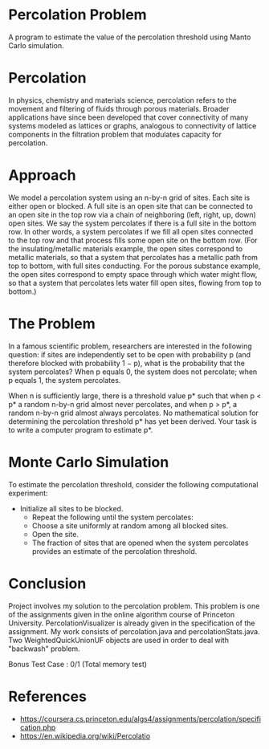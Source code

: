 # Percolation Problem
A program to estimate the value of the percolation threshold using Manto Carlo simulation.
# Percolation
In physics, chemistry and materials science, percolation refers to the movement and filtering of fluids through porous 
materials. Broader applications have since been developed that cover connectivity of many systems modeled as lattices
or graphs, analogous to connectivity of lattice components in the filtration problem that modulates capacity for percolation.
# Approach
We model a percolation system using an n-by-n grid of sites. Each site is either open or blocked. 
A full site is an open site that can be connected to an open site in the top row via a chain of neighboring (left, right, up, down) open sites.
We say the system percolates if there is a full site in the bottom row. In other words, a system percolates if we fill all 
open sites connected to the top row and that process fills some open site on the bottom row. (For the insulating/metallic 
materials example, the open sites correspond to metallic materials, so that a system that percolates has a metallic path from 
top to bottom, with full sites conducting. For the porous substance example, the open sites correspond to empty space through 
which water might flow, so that a system that percolates lets water fill open sites, flowing from top to bottom.)
# The Problem 
In a famous scientific problem, researchers are interested in the following question: if sites are independently set to be 
open with probability p (and therefore blocked with probability 1 − p), what is the probability that the system percolates? 
When p equals 0, the system does not percolate; when p equals 1, the system percolates. 

When n is sufficiently large, there is a threshold value p* such that when p < p* a random n-by-n grid almost never percolates, 
and when p > p*, a random n-by-n grid almost always percolates. No mathematical solution for determining the percolation 
threshold p* has yet been derived. Your task is to write a computer program to estimate p*.
# Monte Carlo Simulation
To estimate the percolation threshold, consider the following computational experiment:

* Initialize all sites to be blocked.
  * Repeat the following until the system percolates:
   * Choose a site uniformly at random among all blocked sites.
   * Open the site.
   * The fraction of sites that are opened when the system percolates provides an estimate of the percolation threshold.
# Conclusion
Project involves my solution to the percolation problem. This problem is one of the assignments given
in the online algorithm course of Princeton University. PercolationVisualizer is already given
in the specification of the assignment. My work consists of percolation.java and percolationStats.java.
Two WeightedQuickUnionUF objects are used in order to deal with "backwash" problem.

Bonus Test Case : 0/1 (Total memory test) 

# References
* https://coursera.cs.princeton.edu/algs4/assignments/percolation/specification.php
* https://en.wikipedia.org/wiki/Percolatio
